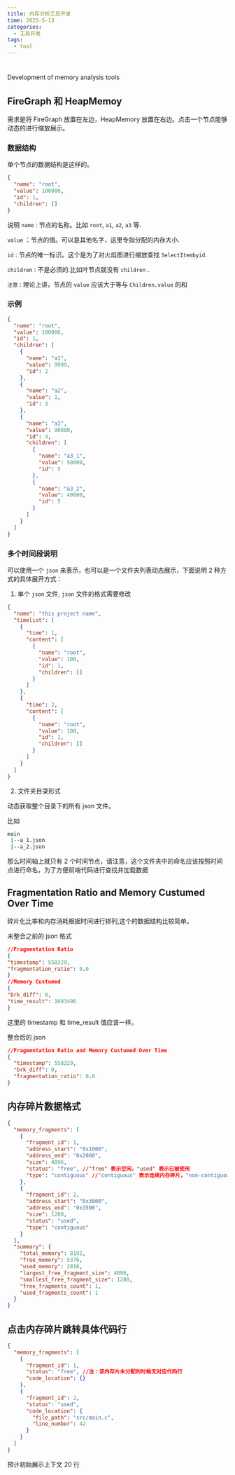```yaml
---
title: 内存分析工具开发
time: 2025-5-13
categories:
  - 工具开发
tags:
  - tool
---
```


#

Development of memory analysis tools

## FireGraph 和 HeapMemoy

需求是将 FireGraph 放置在左边，HeapMemory 放置在右边。点击⼀个节点能够动态的进⾏缩放展⽰。

### 数据结构

单个节点的数据结构是这样的。

```json
{
  "name": "root",
  "value": 100000,
  "id": 1,
  "children": []
}
```

说明
`name` : 节点的名称。⽐如 `root`, `a1`, `a2`, `a3` 等.

`value` ：节点的值。可以是其他名字，这⾥专指分配的内存⼤⼩.

`id` : 节点的唯⼀标识。这个是为了对⽕焰图进⾏缩放查找 `SelectItembyid`.

`children` : 不是必须的.⽐如叶节点就没有 `children` .

`注意` : 理论上讲，节点的 `value` 应该⼤于等与 `Children.value` 的和

### ⽰例

```json
{
  "name": "root",
  "value": 100000,
  "id": 1,
  "children": [
    {
      "name": "a1",
      "value": 9999,
      "id": 2
    },
    {
      "name": "a2",
      "value": 1,
      "id": 3
    },
    {
      "name": "a3",
      "value": 90000,
      "id": 4,
      "children": [
        {
          "name": "a3_1",
          "value": 50000,
          "id": 5
        },
        {
          "name": "a3_2",
          "value": 40000,
          "id": 5
        }
      ]
    }
  ]
}
```

### 多个时间段说明

可以使⽤⼀个 `json` 来表⽰，也可以是⼀个⽂件夹列表动态展⽰，下⾯说明 2 种⽅式的具体展开⽅式：

1. 单个 `json` ⽂件, `json` ⽂件的格式需要修改

```json
{
  "name": "this project name",
  "timelist": [
    {
      "time": 1,
      "content": [
        {
          "name": "root",
          "value": 100,
          "id": 1,
          "children": []
        }
      ]
    },
    {
      "time": 2,
      "content": [
        {
          "name": "root",
          "value": 100,
          "id": 1,
          "children": []
        }
      ]
    }
  ]
}
```

2.  ⽂件夹⽬录形式

动态获取整个⽬录下的所有 json ⽂件。

⽐如

```bash
main
 |--a_1.json
 |--a_2.json
```

那么时间轴上就只有 2 个时间节点，请注意，这个⽂件夹中的命名应该按照时间点进⾏命名，为了⽅便前端代码进⾏查找并加载数据

## Fragmentation Ratio and Memory Custumed Over Time

碎⽚化⽐率和内存消耗根据时间进⾏排列,这个的数据结构⽐较简单。

未整合之前的 json 格式

```json
//Fragmentation Ratio
{
"timestamp": 558329,
"fragmentation_ratio": 0.0
}
//Memory Custumed
{
"brk_diff": 0,
"time_result": 1093496
}
```

这⾥的 timestamp 和 time_result 值应该⼀样。

整合后的 json

```json
//Fragmentation Ratio and Memory Custumed Over Time
{
  "timestamp": 558329,
  "brk_diff": 0,
  "fragmentation_ratio": 0.0
}
```

## 内存碎片数据格式

```json
{
  "memory_fragments": [
    {
      "fragment_id": 1,
      "address_start": "0x1000",
      "address_end": "0x2000",
      "size": 4096,
      "status": "free", //"free" 表示空闲，"used" 表示已被使用
      "type": "contiguous" //"contiguous" 表示连续内存碎片，"non-contiguous" 表示非连续内存碎片
    },
    {
      "fragment_id": 2,
      "address_start": "0x3000",
      "address_end": "0x3500",
      "size": 1280,
      "status": "used",
      "type": "contiguous"
    }
  ],
  "summary": {
    "total_memory": 8192,
    "free_memory": 5376,
    "used_memory": 2816,
    "largest_free_fragment_size": 4096,
    "smallest_free_fragment_size": 1280,
    "free_fragments_count": 1,
    "used_fragments_count": 1
  }
}
```

## 点击内存碎片跳转具体代码行

```json
{
  "memory_fragments": [
    {
      "fragment_id": 1,
      "status": "free", //注：该内存片未分配的时候无对应代码行
      "code_location": {}
    },
    {
      "fragment_id": 2,
      "status": "used",
      "code_location": {
        "file_path": "src/main.c",
        "line_number": 42
      }
    }
  ]
}
```

预计初始展⽰上下⽂ 20 ⾏
